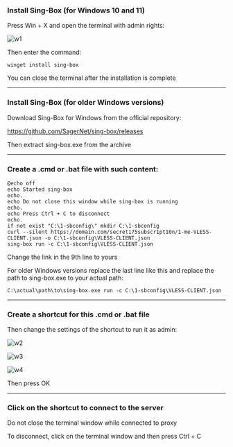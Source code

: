 ### Install Sing-Box (for Windows 10 and 11)

Press Win + X and open the terminal with admin rights:

![w1](https://github.com/user-attachments/assets/ebffb58e-9251-4ec5-94a7-8b5416b0ced2)

Then enter the command:

```
winget install sing-box
```

You can close the terminal after the installation is complete

-----

### Install Sing-Box (for older Windows versions)

Download Sing-Box for Windows from the official repository:

https://github.com/SagerNet/sing-box/releases

Then extract sing-box.exe from the archive

-----

### Create a .cmd or .bat file with such content:

```
@echo off
echo Started sing-box
echo.
echo Do not close this window while sing-box is running
echo.
echo Press Ctrl + C to disconnect
echo.
if not exist "C:\1-sbconfig\" mkdir C:\1-sbconfig
curl --silent https://domain.com/secret175subscr1pt10n/1-me-VLESS-CLIENT.json -o C:\1-sbconfig\VLESS-CLIENT.json
sing-box run -c C:\1-sbconfig\VLESS-CLIENT.json
```

Change the link in the 9th line to yours

For older Windows versions replace the last line like this and replace the path to sing-box.exe to your actual path:

```
C:\actual\path\to\sing-box.exe run -c C:\1-sbconfig\VLESS-CLIENT.json
```

-----

### Create a shortcut for this .cmd or .bat file

Then change the settings of the shortcut to run it as admin:

![w2](https://github.com/user-attachments/assets/22d79731-f46d-4d1a-868c-36b45a9e4d36)

![w3](https://github.com/user-attachments/assets/5e7eeae2-c9ff-4f76-bd73-f83802144537)

![w4](https://github.com/user-attachments/assets/d35d5648-e593-4ab5-9afb-f8e8a2201f41)

Then press OK

-----

### Click on the shortcut to connect to the server

Do not close the terminal window while connected to proxy

To disconnect, click on the terminal window and then press Ctrl + C

